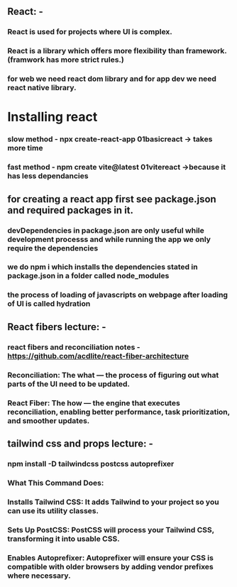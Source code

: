 ## React: -
###		React is used for projects where UI is complex.
### 	React is a library which offers more flexibility than framework.(framwork has more strict rules.)
### for web we need react dom library and for app dev we need react native library.

# Installing react
### slow method - npx create-react-app 01basicreact -> takes more time
### fast method - npm create vite@latest 01vitereact ->because it has less dependancies
## for creating a react app first see package.json and required packages in it.

### devDependencies in package.json are only useful while development processs and while running the app we only require the dependencies
### we do npm i which installs the dependencies stated in package.json in a folder called node_modules
### the process of loading of javascripts on webpage after loading of UI is called hydration

## React fibers lecture: - 
### react fibers and reconciliation notes - https://github.com/acdlite/react-fiber-architecture
### Reconciliation: The what — the process of figuring out what parts of the UI need to be updated.
### React Fiber: The how — the engine that executes reconciliation, enabling better performance, task prioritization, and smoother updates.

## tailwind css and props lecture: -
### npm install -D tailwindcss postcss autoprefixer
### What This Command Does:
### Installs Tailwind CSS: It adds Tailwind to your project so you can use its utility classes.
### Sets Up PostCSS: PostCSS will process your Tailwind CSS, transforming it into usable CSS.
### Enables Autoprefixer: Autoprefixer will ensure your CSS is compatible with older browsers by adding vendor prefixes where necessary.

